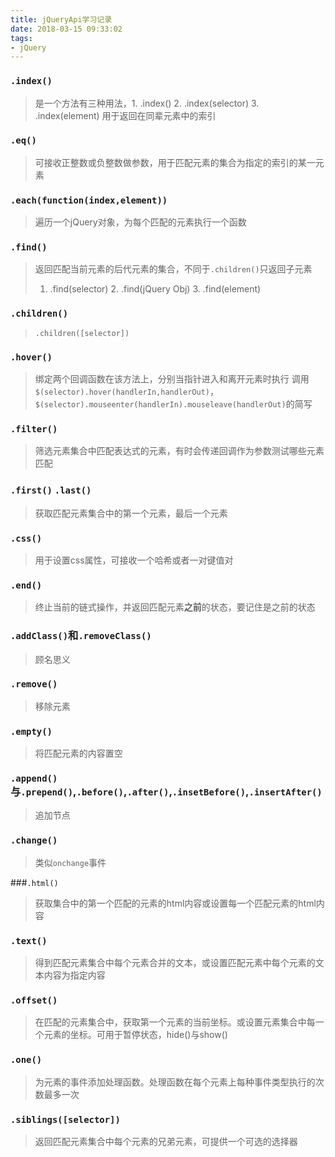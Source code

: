 ```yaml
---
title: jQueryApi学习记录
date: 2018-03-15 09:33:02
tags:
- jQuery
---
```

### `.index()`
> 是一个方法有三种用法，1. .index() 2. .index(selector) 3. .index(element)
> 用于返回在同辈元素中的索引

### `.eq()`
> 可接收正整数或负整数做参数，用于匹配元素的集合为指定的索引的某一元素

### `.each(function(index,element))`
> 遍历一个jQuery对象，为每个匹配的元素执行一个函数

### `.find()`
> 返回匹配当前元素的后代元素的集合，不同于`.children()`只返回子元素
> 1. .find(selector) 2. .find(jQuery Obj) 3. .find(element)

### `.children()`
> `.children([selector])`

### `.hover()`
> 绑定两个回调函数在该方法上，分别当指针进入和离开元素时执行
> 调用`$(selector).hover(handlerIn,handlerOut)`，`$(selector).mouseenter(handlerIn).mouseleave(handlerOut)`的简写

### `.filter()`
> 筛选元素集合中匹配表达式的元素，有时会传递回调作为参数测试哪些元素匹配

### `.first()` `.last()`
> 获取匹配元素集合中的第一个元素，最后一个元素

### `.css()`
> 用于设置css属性，可接收一个哈希或者一对键值对

### `.end()`
> 终止当前的链式操作，并返回匹配元素**之前**的状态，要记住是之前的状态

### `.addClass()`和`.removeClass()`
> 顾名思义

### `.remove()`
> 移除元素

### `.empty()`
> 将匹配元素的内容置空

### `.append()`与`.prepend()`,`.before()`,`.after()`,`.insetBefore()`,`.insertAfter()`
> 追加节点

### `.change()`
> 类似`onchange`事件

###`.html()`
> 获取集合中的第一个匹配的元素的html内容或设置每一个匹配元素的html内容

### `.text()`
> 得到匹配元素集合中每个元素合并的文本，或设置匹配元素中每个元素的文本内容为指定内容

### `.offset()`
> 在匹配的元素集合中，获取第一个元素的当前坐标。或设置元素集合中每一个元素的坐标。可用于暂停状态，hide()与show()

### `.one()`
> 为元素的事件添加处理函数。处理函数在每个元素上每种事件类型执行的次数最多一次

### `.siblings([selector])`
> 返回匹配元素集合中每个元素的兄弟元素，可提供一个可选的选择器
